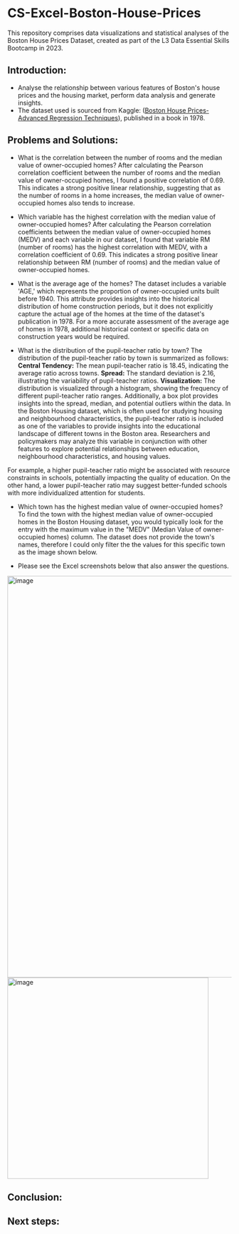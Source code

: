 # CS-Excel-Boston-House-Prices
This repository comprises data visualizations and statistical analyses of the Boston House Prices Dataset, created as part of the L3 Data Essential Skills Bootcamp in 2023. 

## Introduction: ##
- Analyse the relationship between various features of Boston's house prices and the housing market, perform data analysis and generate insights.
- The dataset used is sourced from Kaggle: ([Boston House Prices-Advanced Regression Techniques](https://www.kaggle.com/datasets/fedesoriano/the-boston-houseprice-data/data)), published in a book in 1978.

## Problems and Solutions: ##

- What is the correlation between the number of rooms and the median value of owner-occupied homes?
  After calculating the Pearson correlation coefficient between the number of rooms and the median value of owner-occupied homes, I found a positive correlation of 0.69. This indicates a strong positive linear relationship, suggesting that as the number of rooms in a home increases, the median value of owner-occupied homes also tends to increase.
  
- Which variable has the highest correlation with the median value of owner-occupied homes?
  After calculating the Pearson correlation coefficients between the median value of owner-occupied homes (MEDV) and each variable in our dataset, I found that variable RM (number of rooms) has the highest correlation with MEDV, with a correlation coefficient of 0.69. This indicates a strong positive linear relationship between RM (number of rooms) and the median value of owner-occupied homes.
  
- What is the average age of the homes?
  The dataset includes a variable 'AGE,' which represents the proportion of owner-occupied units built before 1940. This attribute provides insights into the historical distribution of home construction periods, but it does not explicitly capture the actual age of the homes at the time of the dataset's publication in 1978. For a more accurate assessment of the average age of homes in 1978, additional historical context or specific data on construction years would be required.
  
- What is the distribution of the pupil-teacher ratio by town?
  The distribution of the pupil-teacher ratio by town is summarized as follows:
  **Central Tendency:** The mean pupil-teacher ratio is 18.45, indicating the average ratio across towns.
  **Spread:** The standard deviation is 2.16, illustrating the variability of pupil-teacher ratios.
  **Visualization:** The distribution is visualized through a histogram, showing the frequency of different pupil-teacher ratio ranges. Additionally, a box plot provides insights into the spread, median, and potential outliers within the data.
  In the Boston Housing dataset, which is often used for studying housing and neighbourhood characteristics, the pupil-teacher ratio is included as one of the variables to provide insights into the educational landscape of different towns in the Boston area. Researchers and policymakers may analyze this variable in conjunction with other features to explore potential relationships between education, neighbourhood characteristics, and housing values.

For example, a higher pupil-teacher ratio might be associated with resource constraints in schools, potentially impacting the quality of education. On the other hand, a lower pupil-teacher ratio may suggest better-funded schools with more individualized attention for students.
  
- Which town has the highest median value of owner-occupied homes?
  To find the town with the highest median value of owner-occupied homes in the Boston Housing dataset, you would typically look for the entry with the maximum value in the "MEDV" (Median Value of owner-occupied homes) column. The dataset does not provide the town's names, therefore I could only filter the the values for this specific town as the image shown below.
  
- Please see the Excel screenshots below that also answer the questions.

<img width="902" alt="image" src="https://github.com/marianahiroki/CS-Excel-Boston-House-Prices/assets/110165879/82bfbc8c-f716-4b79-99c3-a0f678cd24f7">

<img width="452" alt="image" src="https://github.com/marianahiroki/CS-Excel-Boston-House-Prices/assets/110165879/e091bf40-466d-47af-a798-4d1eaddec26f">



## Conclusion: ## 


## Next steps: ##
